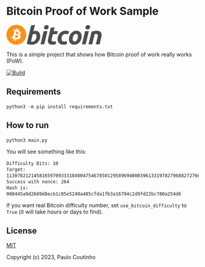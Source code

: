 # Bitcoin Proof of Work Sample

<img width="250" src="extras/images/bitcoin-logo.png" alt="Bitcoin Logo">

This is a simple project that shows how Bitcoin proof of work really works (PoW).

[![Build](https://github.com/paulocoutinhox/bitcoin-pow/actions/workflows/build.yml/badge.svg)](https://github.com/paulocoutinhox/bitcoin-pow/actions/workflows/build.yml)

## Requirements

```
python3 -m pip install requirements.txt
```

## How to run

```
python3 main.py
```

You will see something like this:

```
Difficulty Bits: 10
Target: 113078212145816597093331040047546785012958969400039613319782796882727665664
Success with nonce: 264
Hash is: 000445a9d2689d8ecb1c85e5240a485cfda1fb3a16794c2d9fd22bc780a254d6
```

If you want real Bitcoin difficulty number, set `use_bitcoin_difficulty` to `True` (it will take hours or days to find).

## License

[MIT](http://opensource.org/licenses/MIT)

Copyright (c) 2023, Paulo Coutinho
